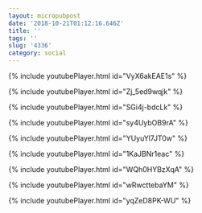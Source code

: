 ```yaml
---
layout: micropubpost
date: '2018-10-21T01:12:16.646Z'
title: ''
tags: ''
slug: '4336'
category: social
---
```

{% include youtubePlayer.html id="VyX6akEAE1s" %}


{% include youtubePlayer.html id="Zj_5ed9wqjk" %}


{% include youtubePlayer.html id="SGi4j-bdcLk" %}


{% include youtubePlayer.html id="sy4UybOB9rA" %}


{% include youtubePlayer.html id="YUyuYl7JT0w" %}


{% include youtubePlayer.html id="1KaJBNr1eac" %}


{% include youtubePlayer.html id="WQh0HYBzXqA" %}


{% include youtubePlayer.html id="wRwcttebaYM" %}


{% include youtubePlayer.html id="yqZeD8PK-WU" %}
